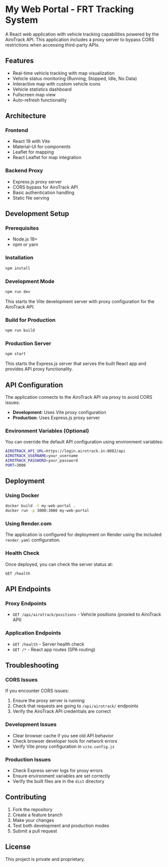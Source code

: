 # My Web Portal - FRT Tracking System

A React web application with vehicle tracking capabilities powered by the AiroTrack API. This application includes a proxy server to bypass CORS restrictions when accessing third-party APIs.

## Features

- Real-time vehicle tracking with map visualization
- Vehicle status monitoring (Running, Stopped, Idle, No Data)
- Interactive map with custom vehicle icons
- Vehicle statistics dashboard
- Fullscreen map view
- Auto-refresh functionality

## Architecture

### Frontend
- React 19 with Vite
- Material-UI for components
- Leaflet for mapping
- React Leaflet for map integration

### Backend Proxy
- Express.js proxy server
- CORS bypass for AiroTrack API
- Basic authentication handling
- Static file serving

## Development Setup

### Prerequisites
- Node.js 18+ 
- npm or yarn

### Installation
```bash
npm install
```

### Development Mode
```bash
npm run dev
```
This starts the Vite development server with proxy configuration for the AiroTrack API.

### Build for Production
```bash
npm run build
```

### Production Server
```bash
npm start
```
This starts the Express.js server that serves the built React app and provides API proxy functionality.

## API Configuration

The application connects to the AiroTrack API via proxy to avoid CORS issues:

- **Development**: Uses Vite proxy configuration
- **Production**: Uses Express.js proxy server

### Environment Variables (Optional)
You can override the default API configuration using environment variables:

```bash
AIROTRACK_API_URL=https://login.airotrack.in:8082/api
AIROTRACK_USERNAME=your_username
AIROTRACK_PASSWORD=your_password
PORT=3000
```

## Deployment

### Using Docker
```bash
docker build -t my-web-portal .
docker run -p 3000:3000 my-web-portal
```

### Using Render.com
The application is configured for deployment on Render using the included `render.yaml` configuration.

### Health Check
Once deployed, you can check the server status at:
```
GET /health
```

## API Endpoints

### Proxy Endpoints
- `GET /api/airotrack/positions` - Vehicle positions (proxied to AiroTrack API)

### Application Endpoints  
- `GET /health` - Server health check
- `GET /*` - React app routes (SPA routing)

## Troubleshooting

### CORS Issues
If you encounter CORS issues:
1. Ensure the proxy server is running
2. Check that requests are going to `/api/airotrack/` endpoints
3. Verify the AiroTrack API credentials are correct

### Development Issues
- Clear browser cache if you see old API behavior
- Check browser developer tools for network errors
- Verify Vite proxy configuration in `vite.config.js`

### Production Issues
- Check Express server logs for proxy errors
- Ensure environment variables are set correctly
- Verify the built files are in the `dist` directory

## Contributing

1. Fork the repository
2. Create a feature branch
3. Make your changes
4. Test both development and production modes
5. Submit a pull request

## License

This project is private and proprietary.

